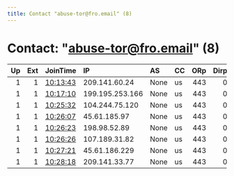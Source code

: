 ```yaml
---
title: Contact "abuse-tor@fro.email" (8)
---
```


# Contact: "abuse-tor@fro.email" (8)

|   Up |   Ext | JoinTime                                                                                            | IP              | AS   | CC   |   ORp |   Dirp | OS    | Version   | Nickname   |   eFamMembers |
|-----:|------:|:----------------------------------------------------------------------------------------------------|:----------------|:-----|:-----|------:|-------:|:------|:----------|:-----------|--------------:|
|    1 |     1 | [10:13:43](https://metrics.torproject.org/rs.html#details/3230DD857291FF909EC4967CB1E45443704A5CED) | 209.141.60.24   | None | us   |   443 |      0 | Linux | 0.4.5.9   | frowtf     |             1 |
|    1 |     1 | [10:17:10](https://metrics.torproject.org/rs.html#details/C119D973D63D749471E1AD0828592B5DB9E7C35C) | 199.195.253.166 | None | us   |   443 |      0 | Linux | 0.4.5.9   | frowtf     |             1 |
|    1 |     1 | [10:25:32](https://metrics.torproject.org/rs.html#details/80F162214481EE623332BECC2C48C17E0188ED37) | 104.244.75.120  | None | us   |   443 |      0 | Linux | 0.4.5.9   | frowtf     |             1 |
|    1 |     1 | [10:26:07](https://metrics.torproject.org/rs.html#details/2E3DF711972A28A04B67AFF81EC02C3BF493666A) | 45.61.185.97    | None | us   |   443 |      0 | Linux | 0.4.5.9   | frowtf     |             1 |
|    1 |     1 | [10:26:23](https://metrics.torproject.org/rs.html#details/30152BFB7CB1E15163931FC30E019E1BF31E559C) | 198.98.52.89    | None | us   |   443 |      0 | Linux | 0.4.5.9   | frowtf     |             1 |
|    1 |     1 | [10:26:26](https://metrics.torproject.org/rs.html#details/0E5FDAAFE697CCCA0E3ABABB3BA1E250621C6391) | 107.189.31.82   | None | us   |   443 |      0 | Linux | 0.4.5.9   | frowtf     |             1 |
|    1 |     1 | [10:27:21](https://metrics.torproject.org/rs.html#details/AAFDE49DE97A67018EA94334C1C889F0DF37177D) | 45.61.186.229   | None | us   |   443 |      0 | Linux | 0.4.5.9   | frowtf     |             1 |
|    1 |     1 | [10:28:18](https://metrics.torproject.org/rs.html#details/48781B075E9E6745373302CAE97EAB67BF1A29CD) | 209.141.33.77   | None | us   |   443 |      0 | Linux | 0.4.5.9   | frowtf     |             1 |
